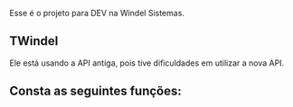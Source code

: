 Esse é o projeto para DEV na Windel Sistemas.

## TWindel  

Ele está usando a API antiga, pois tive dificuldades em utilizar a nova API.

## Consta as seguintes funções:

##
